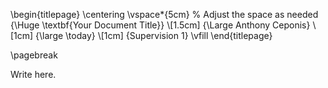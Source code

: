 \begin{titlepage}
    \centering
    \vspace*{5cm} % Adjust the space as needed
    {\Huge \textbf{Your Document Title}} \\[1.5cm] 
    {\Large Anthony Ceponis} \\[1cm]
    {\large \today} \\[1cm]
    {Supervision 1} 
    \vfill
\end{titlepage}

\pagebreak

Write here.
